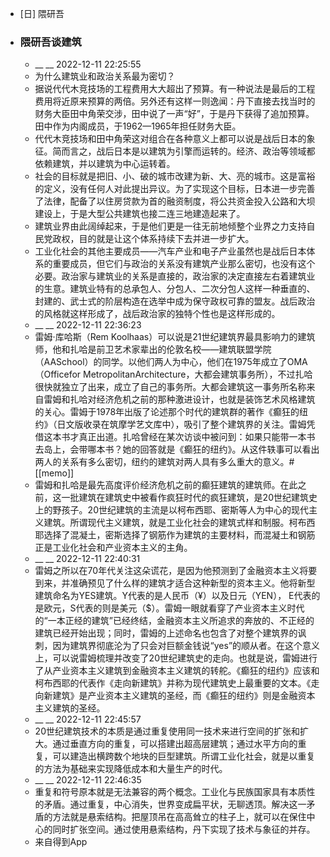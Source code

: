 - [日] 隈研吾
- ### 隈研吾谈建筑
    - __ __ 2022-12-11 22:25:55
    - 为什么建筑业和政治关系最为密切？
    - 据说代代木竞技场的工程费用大大超出了预算。有一种说法是最后的工程费用将近原来预算的两倍。另外还有这样一则逸闻：丹下直接去找当时的财务大臣田中角荣交涉，田中说了一声“好”，于是丹下获得了追加预算。田中作为内阁成员，于1962—1965年担任财务大臣。
    - 代代木竞技场和田中角荣这对组合在各种意义上都可以说是战后日本的象征。简而言之，战后日本是以建筑为引擎而运转的。经济、政治等领域都依赖建筑，并以建筑为中心运转着。
    - 社会的目标就是把旧、小、破的城市改建为新、大、亮的城市。这是富裕的定义，没有任何人对此提出异议。为了实现这个目标，日本进一步完善了法律，配备了以住房贷款为首的融资制度，将公共资金投入公路和大坝建设上，于是大型公共建筑也接二连三地建造起来了。
    - 建筑业界由此阔绰起来，于是他们更是一往无前地倾整个业界之力支持自民党政权，目的就是让这个体系持续下去并进一步扩大。
    - 工业化社会的其他主要成员——汽车产业和电子产业虽然也是战后日本体系的重要成员，但它们与政治的关系没有建筑产业那么密切，也没有这个必要。政治家与建筑业的关系是直接的，政治家的决定直接左右着建筑业的生意。建筑业特有的总承包人、分包人、二次分包人这样一种垂直的、封建的、武士式的阶层构造在选举中成为保守政权可靠的盟友。战后政治的风格就这样形成了，战后政治家的独特个性也是这样形成的。
    - __ __ 2022-12-11 22:36:23
    - 雷姆·库哈斯（Rem Koolhaas）可以说是21世纪建筑界最具影响力的建筑师，他和扎哈是前卫艺术家辈出的伦敦名校——建筑联盟学院（AASchool）的同学。以他们两人为中心，他们在1975年成立了OMA （Officefor MetropolitanArchitecture，大都会建筑事务所），不过扎哈很快就独立了出来，成立了自己的事务所。大都会建筑这一事务所名称来自雷姆和扎哈对经济危机之前的那种激进设计，也就是装饰艺术风格建筑的关心。雷姆于1978年出版了论述那个时代的建筑群的著作《癫狂的纽约》（日文版收录在筑摩学艺文库中），吸引了整个建筑界的关注。雷姆凭借这本书才真正出道。扎哈曾经在某次访谈中被问到：如果只能带一本书去岛上，会带哪本书？她的回答就是《癫狂的纽约》。从这件轶事可以看出两人的关系有多么密切，纽约的建筑对两人具有多么重大的意义。#[[memo]]
    - 雷姆和扎哈是最先高度评价经济危机之前的癫狂建筑的建筑师。在此之前，这一批建筑在建筑史中被看作疯狂时代的疯狂建筑，是20世纪建筑史上的野孩子。20世纪建筑的主流是以柯布西耶、密斯等人为中心的现代主义建筑。所谓现代主义建筑，就是工业化社会的建筑式样和制服。柯布西耶选择了混凝土，密斯选择了钢筋作为建筑的主要材料，而混凝土和钢筋正是工业化社会和产业资本主义的主角。
    - __ __ 2022-12-11 22:40:31
    - 雷姆之所以在70年代关注这朵谎花，是因为他预测到了金融资本主义将要到来，并准确预见了什么样的建筑才适合这种新型的资本主义。他将新型建筑命名为YES建筑。Y代表的是人民币（¥）以及日元（YEN）， E代表的是欧元，S代表的则是美元（$）。雷姆一眼就看穿了产业资本主义时代的“一本正经的建筑”已经终结，金融资本主义所追求的奔放的、不正经的建筑已经开始出现；同时，雷姆的上述命名也包含了对整个建筑界的讽刺，因为建筑界彻底沦为了只会对巨额金钱说“yes”的顺从者。在这个意义上，可以说雷姆梳理并改变了20世纪建筑史的走向。也就是说，雷姆进行了从产业资本主义建筑到金融资本主义建筑的转舵。《癫狂的纽约》应该和柯布西耶的代表作《走向新建筑》并称为现代建筑史上最重要的文本。《走向新建筑》是产业资本主义建筑的圣经，而《癫狂的纽约》则是金融资本主义建筑的圣经。
    - __ __ 2022-12-11 22:45:57
    - 20世纪建筑技术的本质是通过重复使用同一技术来进行空间的扩张和扩大。通过垂直方向的重复，可以搭建出超高层建筑；通过水平方向的重复，可以建造出横跨数个地块的巨型建筑。所谓工业化社会，就是以重复的方法为基础来实现降低成本和大量生产的时代。
    - __ __ 2022-12-11 22:46:35
    - 重复和符号原本就是无法兼容的两个概念。工业化与民族国家具有本质性的矛盾。通过重复，中心消失，世界变成扁平状，无聊透顶。解决这一矛盾的方法就是悬索结构。把屋顶吊在高高耸立的柱子上，就可以在保住中心的同时扩张空间。通过使用悬索结构，丹下实现了技术与象征的并存。
    - 来自得到App
